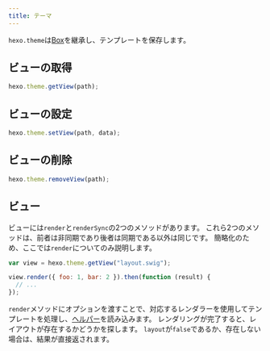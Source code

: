 ```yaml
---
title: テーマ
---
```


`hexo.theme`は[Box](box.html)を継承し、テンプレートを保存します。

## ビューの取得

```js
hexo.theme.getView(path);
```

## ビューの設定

```js
hexo.theme.setView(path, data);
```

## ビューの削除

```js
hexo.theme.removeView(path);
```

## ビュー

ビューには`render`と`renderSync`の2つのメソッドがあります。 これら2つのメソッドは、前者は非同期であり後者は同期である以外は同じです。 簡略化のため、ここでは`render`についてのみ説明します。

```js
var view = hexo.theme.getView("layout.swig");

view.render({ foo: 1, bar: 2 }).then(function (result) {
  // ...
});
```

`render`メソッドにオプションを渡すことで、対応するレンダラーを使用してテンプレートを処理し、[ヘルパー](helper.html)を読み込みます。 レンダリングが完了すると、レイアウトが存在するかどうかを探します。 `layout`が`false`であるか、存在しない場合は、結果が直接返されます。
